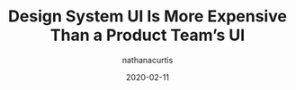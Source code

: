 ---
author: nathanacurtis
date: 2020-02-11
permalink: false
publisher: eightshapes
tags:
  - design-systems
  - design
target_url: https://medium.com/eightshapes-llc/design-system-ui-is-more-expensive-than-a-product-teams-ui-f3c3e48c555
title: Design System UI Is More Expensive Than a Product Team’s UI
---